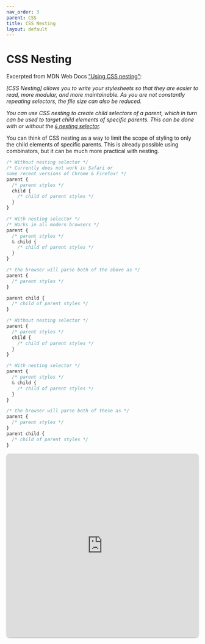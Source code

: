 ```yaml
---
nav_order: 3
parent: CSS
title: CSS Nesting
layout: default
---
```

# CSS Nesting
Excerpted from MDN Web Docs ["Using CSS nesting"](https://developer.mozilla.org/en-US/docs/Web/CSS/CSS_nesting/Using_CSS_nesting):

*\[CSS Nesting\] allows you to write your stylesheets so that they are easier to read, more modular, and more maintainable. As you are not constantly repeating selectors, the file size can also be reduced.*

*You can use CSS nesting to create child selectors of a parent, which in turn can be used to target child elements of specific parents. This can be done with or without the [`&` nesting selector](https://developer.mozilla.org/en-US/docs/Web/CSS/Nesting_selector).*

You can think of CSS nesting as a way to limit the scope of styling to only the child elements of specific parents. This is already possible using combinators, but it can be much more practical with nesting.

```css
/* Without nesting selector */
/* Currently does not work in Safari or
some recent versions of Chrome & Firefox! */
parent {
  /* parent styles */
  child {
    /* child of parent styles */
  }
}

/* With nesting selector */
/* Works in all modern browsers */
parent {
  /* parent styles */
  & child {
    /* child of parent styles */
  }
}

/* the browser will parse both of the above as */
parent {
  /* parent styles */
}

parent child {
  /* child of parent styles */
}
```

```css
/* Without nesting selector */
parent {
  /* parent styles */
  child {
    /* child of parent styles */
  }
}

/* With nesting selector */
parent {
  /* parent styles */
  & child {
    /* child of parent styles */
  }
}

/* the browser will parse both of these as */
parent {
  /* parent styles */
}
parent child {
  /* child of parent styles */
}

```
<iframe src="https://replit.com/@sheffie/IMS322-CSS-Nesting?embed=true" width="100%" height="480" style="border: none; border-radius: 8px; box-shadow: 0 1px 3px rgba(0,0,0,0.12), 0 1px 2px rgba(0,0,0,0.24);"></iframe>